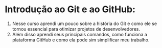# Introdução ao Git e ao GitHub:

1. Nesse curso aprendi um pouco sobre a história do Git e como ele se tornou essencial para otimizar projetos de desenvolvedores.
2. Além disso aprendi seus principais comandos, como funciona a plataforma GitHub e como ela pode sim simplificar meu trabalho.